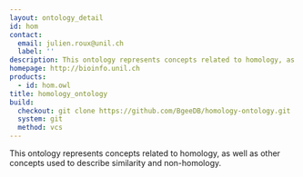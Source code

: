 ```yaml
---
layout: ontology_detail
id: hom
contact:
  email: julien.roux@unil.ch
  label: ''
description: This ontology represents concepts related to homology, as well as other concepts used to describe similarity and non-homology.
homepage: http://bioinfo.unil.ch
products:
  - id: hom.owl
title: homology_ontology
build:
  checkout: git clone https://github.com/BgeeDB/homology-ontology.git
  system: git
  method: vcs
---
```


This ontology represents concepts related to homology, as well as other concepts used to describe similarity and non-homology.
